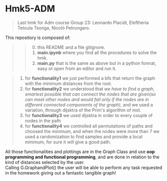 # **Hmk5-ADM**
> Last hmk for Adm course
> Group 23: Leonardo Placidi, Eleftheria Tetoula Tsonga, Nicolò Petrungaro. 
  

This repository is composed of:
>> 0) this README and a file gitignore.
>> 1) **main.ipynb** where you find all the procedures to solve the hmk.
>> 2) **main.py** that is the same as above but in a python fomrat, easy ot open from an editor and run it.

> 1) for **functionality1** we just performed a bfs that return the graph with the minimum distances from the root.
> 2) for **functionality2** we understood that *we have to find a graph, smartest possible that can connect the nodes that are given(so can meet other nodes and would fail only if the nodes are in different connected components of the graph)*, and we used a variation, through dijsktra of the Prim's algorithm of mst.
> 3) for **functionality3** we used dijsktra in order to every couple of nodes in the path
> 4) for **functionality4** we controlled all permutations of paths and choosed the minimum, and when the nodes were more than 7 we used a randomization to find samples and provide a local minimum, for sure it will give a good path.

All those functionalities and plottings are in the Graph Class and use **oop programming and functional programming**, and are done in relation to the kind of distances selected by the user. <br>
Calling G.GraphandPlot() the user will be able to perform any task requested in the homework giving out a fantastic tangible graph!
